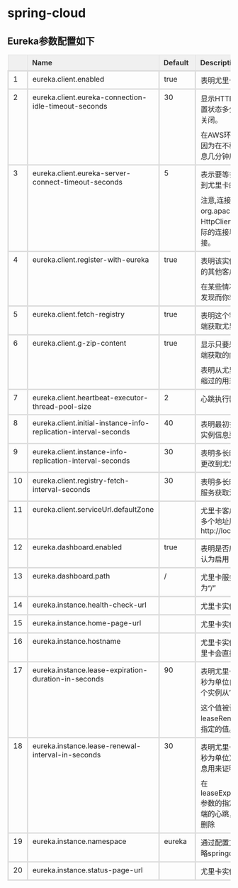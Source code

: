 # spring-cloud


## Eureka参数配置如下


<table tablesorter="" tablesorter-default="" stickytableheaders"="" style="border-collapse: collapse; margin: 0px; overflow-x: auto; padding: 0px;"><thead style="position: static; margin-top: 0px; left: 305px; z-index: 3; width: 1313px; top: 0px;"><tr><th confluenceth="" sortableheader"="" data-column="0" tabindex="0" unselectable="on" style="border: 1px solid #dddddd; padding: 7px 15px 7px 10px; vertical-align: top; text-align: left; background: right center no-repeat #f0f0f0; color: #333333; cursor: pointer; user-select: none; min-width: 0px; max-width: none;"><div style="margin: 0px; padding: 0px;">&nbsp;</div></th><th sortableheader"="" data-column="1" tabindex="0" unselectable="on" style="border: 1px solid #dddddd; padding: 7px 15px 7px 10px; vertical-align: top; text-align: left; background: right center no-repeat #f0f0f0; color: #333333; cursor: pointer; user-select: none; min-width: 0px; max-width: none;"><div style="margin: 0px; padding: 0px;">Name</div></th><th sortableheader"="" data-column="2" tabindex="0" unselectable="on" style="border: 1px solid #dddddd; padding: 7px 15px 7px 10px; vertical-align: top; text-align: left; background: right center no-repeat #f0f0f0; color: #333333; cursor: pointer; user-select: none; min-width: 0px; max-width: none;"><div style="margin: 0px; padding: 0px;">Default</div></th><th sortableheader"="" data-column="3" tabindex="0" unselectable="on" style="border: 1px solid #dddddd; padding: 7px 15px 7px 10px; vertical-align: top; text-align: left; background: right center no-repeat #f0f0f0; color: #333333; cursor: pointer; user-select: none; min-width: 0px; max-width: none;"><div style="margin: 0px; padding: 0px;">Description</div></th></tr></thead><tbody><tr><td confluencetd"="" colspan="1" style="border-style: solid; border-color: #dddddd; padding: 7px 10px; vertical-align: top; user-select: none; cursor: default;">1</td><td colspan="1" style="border-style: solid; border-color: #dddddd; padding: 7px 10px; vertical-align: top;">eureka.client.enabled</td><td colspan="1" style="border-style: solid; border-color: #dddddd; padding: 7px 10px; vertical-align: top;">true</td><td colspan="1" style="border-style: solid; border-color: #dddddd; padding: 7px 10px; vertical-align: top;"><p style="margin: 0px; padding: 0px;"><span style="color: #252525;">表明尤里卡客户端启用</span></p></td></tr><tr><td confluencetd"="" colspan="1" style="border-style: solid; border-color: #dddddd; padding: 7px 10px; vertical-align: top; user-select: none; cursor: default;">2</td><td colspan="1" style="border-style: solid; border-color: #dddddd; padding: 7px 10px; vertical-align: top;">eureka.client.eureka-connection-idle-timeout-seconds</td><td colspan="1" style="border-style: solid; border-color: #dddddd; padding: 7px 10px; vertical-align: top;">30</td><td colspan="1" style="border-style: solid; border-color: #dddddd; padding: 7px 10px; vertical-align: top;"><p style="margin: 0px; padding: 0px;"><span style="color: #252525;">显示HTTP连接尤里卡服务器处于闲置状态多少时间(以秒为单位)才可以关闭。　　 　　</span></p><p style="margin: 10px 0px 0px; padding: 0px;"><span style="color: #252525;">在AWS环境中,建议值是30秒或更少,因为在不稳定状态防火墙清除连接信息几分钟后断开连接</span></p></td></tr><tr><td confluencetd"="" colspan="1" style="border-style: solid; border-color: #dddddd; padding: 7px 10px; vertical-align: top; user-select: none; cursor: default;">3</td><td colspan="1" style="border-style: solid; border-color: #dddddd; padding: 7px 10px; vertical-align: top;">eureka.client.eureka-server-connect-timeout-seconds</td><td colspan="1" style="border-style: solid; border-color: #dddddd; padding: 7px 10px; vertical-align: top;">5</td><td colspan="1" style="border-style: solid; border-color: #dddddd; padding: 7px 10px; vertical-align: top;"><p style="margin: 0px; padding: 0px;"><span style="color: #252525;">表示要等多长时间(以秒为单位)之前到尤里卡的连接服务器超时。</span></p><p style="margin: 10px 0px 0px; padding: 0px;"><span style="color: #252525;">注意,连接在客户端被org.apache.http.client汇集。HttpClient和创造这个设置会影响实际的连接以及等待时间从池中获取连接。</span></p></td></tr><tr><td confluencetd"="" colspan="1" style="border-style: solid; border-color: #dddddd; padding: 7px 10px; vertical-align: top; user-select: none; cursor: default;">4</td><td colspan="1" style="border-style: solid; border-color: #dddddd; padding: 7px 10px; vertical-align: top;">eureka.client.register-with-eureka</td><td colspan="1" style="border-style: solid; border-color: #dddddd; padding: 7px 10px; vertical-align: top;">true</td><td colspan="1" style="border-style: solid; border-color: #dddddd; padding: 7px 10px; vertical-align: top;"><p style="margin: 0px; padding: 0px;"><span style="color: #252525;">表明该实例能否被注册到尤里卡服务的其他客户端发现。</span></p><p style="margin: 10px 0px 0px; padding: 0px;"><span style="color: #252525;">在某些情况下,您不希望您的实例被发现而你想发现其他实例。</span></p></td></tr><tr><td confluencetd"="" colspan="1" style="border-style: solid; border-color: #dddddd; padding: 7px 10px; vertical-align: top; user-select: none; cursor: default;">5</td><td colspan="1" style="border-style: solid; border-color: #dddddd; padding: 7px 10px; vertical-align: top;">eureka.client.fetch-registry</td><td colspan="1" style="border-style: solid; border-color: #dddddd; padding: 7px 10px; vertical-align: top;">true</td><td colspan="1" style="border-style: solid; border-color: #dddddd; padding: 7px 10px; vertical-align: top;"><p style="margin: 0px; padding: 0px;"><span style="color: #252525;">表明这个客户能否应该从尤里卡服务端获取尤里卡注册表信息</span></p></td></tr><tr><td confluencetd"="" colspan="1" style="border-style: solid; border-color: #dddddd; padding: 7px 10px; vertical-align: top; user-select: none; cursor: default;">6</td><td colspan="1" style="border-style: solid; border-color: #dddddd; padding: 7px 10px; vertical-align: top;">eureka.client.g-zip-content</td><td colspan="1" style="border-style: solid; border-color: #dddddd; padding: 7px 10px; vertical-align: top;">true</td><td colspan="1" style="border-style: solid; border-color: #dddddd; padding: 7px 10px; vertical-align: top;"><p style="margin: 0px; padding: 0px;"><span style="color: #252525;">显示只要是支持的服务从</span><span style="color: #252525;">尤里卡</span><span style="color: #252525;">服务端获取的</span><span style="color: #252525;">内容</span><span style="color: #252525;">是否被压缩。</span></p><p style="margin: 10px 0px 0px; padding: 0px;"><span style="color: #252525;">表明从尤里卡服务端获取的信息是压缩过的用来优化网络流量。</span></p></td></tr><tr><td confluencetd"="" colspan="1" style="border-style: solid; border-color: #dddddd; padding: 7px 10px; vertical-align: top; user-select: none; cursor: default;">7</td><td colspan="1" style="border-style: solid; border-color: #dddddd; padding: 7px 10px; vertical-align: top;">eureka.client.heartbeat-executor-thread-pool-size</td><td colspan="1" style="border-style: solid; border-color: #dddddd; padding: 7px 10px; vertical-align: top;">2</td><td colspan="1" style="border-style: solid; border-color: #dddddd; padding: 7px 10px; vertical-align: top;">心跳执行器的线程池初始值。</td></tr><tr><td confluencetd"="" colspan="1" style="border-style: solid; border-color: #dddddd; padding: 7px 10px; vertical-align: top; user-select: none; cursor: default;">8</td><td colspan="1" style="border-style: solid; border-color: #dddddd; padding: 7px 10px; vertical-align: top;">eureka.client.initial-instance-info-replication-interval-seconds</td><td colspan="1" style="border-style: solid; border-color: #dddddd; padding: 7px 10px; vertical-align: top;">40</td><td colspan="1" style="border-style: solid; border-color: #dddddd; padding: 7px 10px; vertical-align: top;"><span style="color: #252525;">表明最初多长时间(以秒为单位)复制实例信息到尤里卡服务。</span></td></tr><tr><td confluencetd"="" colspan="1" style="border-style: solid; border-color: #dddddd; padding: 7px 10px; vertical-align: top; user-select: none; cursor: default;">9</td><td colspan="1" style="border-style: solid; border-color: #dddddd; padding: 7px 10px; vertical-align: top;">eureka.client.instance-info-replication-interval-seconds</td><td colspan="1" style="border-style: solid; border-color: #dddddd; padding: 7px 10px; vertical-align: top;">30</td><td colspan="1" style="border-style: solid; border-color: #dddddd; padding: 7px 10px; vertical-align: top;"><span style="color: #252525;">表明多长时间(以秒为单位)复制实例更改到尤里卡服务。</span></td></tr><tr><td confluencetd"="" colspan="1" style="border-style: solid; border-color: #dddddd; padding: 7px 10px; vertical-align: top; user-select: none; cursor: default;">10</td><td colspan="1" style="border-style: solid; border-color: #dddddd; padding: 7px 10px; vertical-align: top;">eureka.client.registry-fetch-interval-seconds</td><td colspan="1" style="border-style: solid; border-color: #dddddd; padding: 7px 10px; vertical-align: top;">30</td><td colspan="1" style="border-style: solid; border-color: #dddddd; padding: 7px 10px; vertical-align: top;"><span style="color: #252525;">表明多长时间(以秒为单位)从尤里卡服务获取注册表信息。</span></td></tr><tr><td confluencetd"="" colspan="1" style="border-style: solid; border-color: #dddddd; padding: 7px 10px; vertical-align: top; user-select: none; cursor: default;">11</td><td colspan="1" style="border-style: solid; border-color: #dddddd; padding: 7px 10px; vertical-align: top;">eureka.client.serviceUrl.defaultZone</td><td colspan="1" style="border-style: solid; border-color: #dddddd; padding: 7px 10px; vertical-align: top;">&nbsp;</td><td colspan="1" style="border-style: solid; border-color: #dddddd; padding: 7px 10px; vertical-align: top;"><span style="color: #252525;">尤里卡客户端和服务端通信的地址，多个地址用逗号隔开，e.g. http://localhost:8761/eureka/</span></td></tr><tr><td confluencetd"="" colspan="1" style="border-style: solid; border-color: #dddddd; padding: 7px 10px; vertical-align: top; user-select: none; cursor: default;">12</td><td colspan="1" style="border-style: solid; border-color: #dddddd; padding: 7px 10px; vertical-align: top;">eureka.dashboard.enabled</td><td colspan="1" style="border-style: solid; border-color: #dddddd; padding: 7px 10px; vertical-align: top;">true</td><td colspan="1" style="border-style: solid; border-color: #dddddd; padding: 7px 10px; vertical-align: top;">表明是否启用尤里卡服务控制台，默认为启用</td></tr><tr><td confluencetd"="" colspan="1" style="border-style: solid; border-color: #dddddd; padding: 7px 10px; vertical-align: top; user-select: none; cursor: default;">13</td><td colspan="1" style="border-style: solid; border-color: #dddddd; padding: 7px 10px; vertical-align: top;">eureka.dashboard.path</td><td colspan="1" style="border-style: solid; border-color: #dddddd; padding: 7px 10px; vertical-align: top;">/</td><td colspan="1" style="border-style: solid; border-color: #dddddd; padding: 7px 10px; vertical-align: top;">尤里卡服务控制台的相对路径，默认为“/”</td></tr><tr><td confluencetd"="" colspan="1" style="border-style: solid; border-color: #dddddd; padding: 7px 10px; vertical-align: top; user-select: none; cursor: default;">14</td><td colspan="1" style="border-style: solid; border-color: #dddddd; padding: 7px 10px; vertical-align: top;">eureka.instance.health-check-url</td><td colspan="1" style="border-style: solid; border-color: #dddddd; padding: 7px 10px; vertical-align: top;">&nbsp;</td><td colspan="1" style="border-style: solid; border-color: #dddddd; padding: 7px 10px; vertical-align: top;">尤里卡实例健康检查绝对路径URL</td></tr><tr><td confluencetd"="" colspan="1" style="border-style: solid; border-color: #dddddd; padding: 7px 10px; vertical-align: top; user-select: none; cursor: default;">15</td><td colspan="1" style="border-style: solid; border-color: #dddddd; padding: 7px 10px; vertical-align: top;">eureka.instance.home-page-url</td><td colspan="1" style="border-style: solid; border-color: #dddddd; padding: 7px 10px; vertical-align: top;">&nbsp;</td><td colspan="1" style="border-style: solid; border-color: #dddddd; padding: 7px 10px; vertical-align: top;">尤里卡实例home页面绝对路径URL</td></tr><tr><td confluencetd"="" colspan="1" style="border-style: solid; border-color: #dddddd; padding: 7px 10px; vertical-align: top; user-select: none; cursor: default;">16</td><td colspan="1" style="border-style: solid; border-color: #dddddd; padding: 7px 10px; vertical-align: top;">eureka.instance.hostname</td><td colspan="1" style="border-style: solid; border-color: #dddddd; padding: 7px 10px; vertical-align: top;">&nbsp;</td><td colspan="1" style="border-style: solid; border-color: #dddddd; padding: 7px 10px; vertical-align: top;">尤里卡实例主机名；如果不配置，尤里卡会直接使用操作系统的主机名</td></tr><tr><td confluencetd"="" colspan="1" style="border-style: solid; border-color: #dddddd; padding: 7px 10px; vertical-align: top; user-select: none; cursor: default;">17</td><td colspan="1" style="border-style: solid; border-color: #dddddd; padding: 7px 10px; vertical-align: top;">eureka.instance.lease-expiration-duration-in-seconds</td><td colspan="1" style="border-style: solid; border-color: #dddddd; padding: 7px 10px; vertical-align: top;">90</td><td colspan="1" style="border-style: solid; border-color: #dddddd; padding: 7px 10px; vertical-align: top;"><p style="margin: 0px; padding: 0px;"><span style="color: #252525;">表明尤里卡服务等待的时间间隔,以秒为单位自收到最后的心跳才能把这个实例从它的视图中删除。</span></p><p style="margin: 10px 0px 0px; padding: 0px;"><span style="color: #252525;">这个值被设置为至少高于leaseRenewalIntervalInSeconds中指定的值。</span></p></td></tr><tr><td confluencetd"="" colspan="1" style="border-style: solid; border-color: #dddddd; padding: 7px 10px; vertical-align: top; user-select: none; cursor: default;">18</td><td colspan="1" style="border-style: solid; border-color: #dddddd; padding: 7px 10px; vertical-align: top;">eureka.instance.lease-renewal-interval-in-seconds</td><td colspan="1" style="border-style: solid; border-color: #dddddd; padding: 7px 10px; vertical-align: top;">30</td><td colspan="1" style="border-style: solid; border-color: #dddddd; padding: 7px 10px; vertical-align: top;"><p style="margin: 0px; padding: 0px;">表明尤里卡客户端间隔多长时间（以秒为单位）向尤里卡服务发送心跳信息用来证明客户端是活着的；</p><p style="margin: 10px 0px 0px; padding: 0px;">在leaseExpirationDurationInSeconds参数的指定值期间没有收到来自客户端的心跳，这个实力会被尤里卡服务删除</p></td></tr><tr><td confluencetd"="" colspan="1" style="border-style: solid; border-color: #dddddd; padding: 7px 10px; vertical-align: top; user-select: none; cursor: default;">19</td><td colspan="1" style="border-style: solid; border-color: #dddddd; padding: 7px 10px; vertical-align: top;">eureka.instance.namespace</td><td colspan="1" style="border-style: solid; border-color: #dddddd; padding: 7px 10px; vertical-align: top;">eureka</td><td colspan="1" style="border-style: solid; border-color: #dddddd; padding: 7px 10px; vertical-align: top;">通过配置文件找到namespace，忽略springcloud的配置</td></tr><tr><td confluencetd"="" colspan="1" style="border-style: solid; border-color: #dddddd; padding: 7px 10px; vertical-align: top; user-select: none; cursor: default;">20</td><td colspan="1" style="border-style: solid; border-color: #dddddd; padding: 7px 10px; vertical-align: top;">eureka.instance.status-page-url</td><td colspan="1" style="border-style: solid; border-color: #dddddd; padding: 7px 10px; vertical-align: top;">&nbsp;</td><td colspan="1" style="border-style: solid; border-color: #dddddd; padding: 7px 10px; vertical-align: top;">尤里卡实例状态页面绝对路径URL</td></tr></tbody></table>
